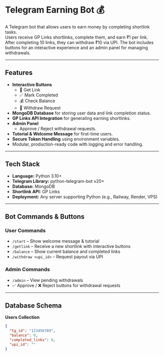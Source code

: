 # Telegram Earning Bot 💰

A Telegram bot that allows users to earn money by completing shortlink tasks.  
Users receive GP Links shortlinks, complete them, and earn ₹1 per link. After completing 10 links, they can withdraw ₹10 via UPI. The bot includes buttons for an interactive experience and an admin panel for managing withdrawals.

---

## Features

- **Interactive Buttons**
  - 🔗 Get Link
  - ✅ Mark Completed
  - 💰 Check Balance
  - 🏦 Withdraw Request
- **MongoDB Database** for storing user data and link completion status.
- **GP Links API Integration** for generating earning shortlinks.
- **Admin Panel**
  - Approve / Reject withdrawal requests.
- **Tutorial & Welcome Message** for first-time users.
- **Secure Token Handling** using environment variables.
- Modular, production-ready code with logging and error handling.

---

## Tech Stack

- **Language:** Python 3.10+
- **Telegram Library:** python-telegram-bot v20+
- **Database:** MongoDB
- **Shortlink API:** GP Links
- **Deployment:** Any server supporting Python (e.g., Railway, Render, VPS)

---

## Bot Commands & Buttons

### User Commands
- `/start` – Show welcome message & tutorial
- `/getlink` – Receive a new shortlink with interactive buttons
- `/balance` – Show current balance and completed links
- `/withdraw <upi_id>` – Request payout via UPI

### Admin Commands
- `/admin` – View pending withdrawals
- ✅ Approve / ❌ Reject buttons for withdrawal requests

---

## Database Schema

**Users Collection**
```json
{
  "tg_id": "123456789",
  "balance": 0,
  "completed_links": 0,
  "upi_id": ""
}
